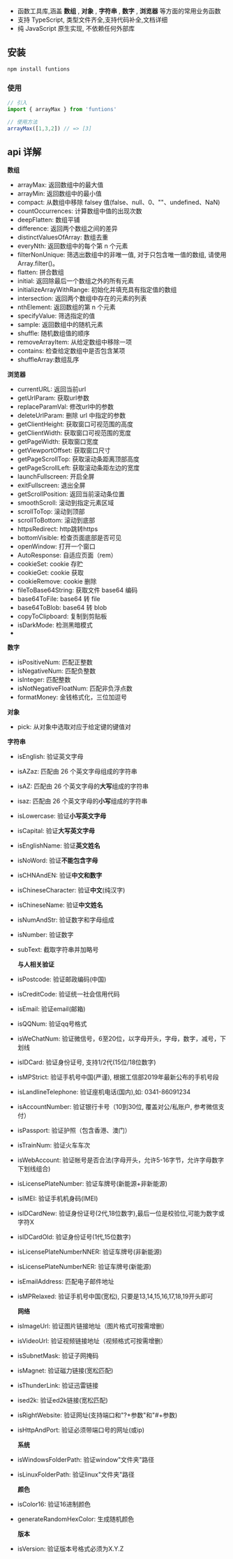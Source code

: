 - 函数工具库,涵盖 **数组** , **对象** , **字符串** , **数字** , **浏览器** 等方面的常用业务函数
- 支持 TypeScript, 类型文件齐全,支持代码补全,文档详细
- 纯 JavaScript 原生实现, 不依赖任何外部库
## 安装

```shell
npm install funtions 
```

### 使用

```javascript
// 引入
import { arrayMax } from 'funtions'

// 使用方法
arrayMax([1,3,2]) // => [3]
```

## api 详解

**数组**

- arrayMax: 返回数组中的最大值
- arrayMin: 返回数组中的最小值
- compact: 从数组中移除 falsey 值(false、null、0、""、undefined、NaN)
- countOccurrences: 计算数组中值的出现次数
- deepFlatten: 数组平铺
- difference: 返回两个数组之间的差异
- distinctValuesOfArray: 数组去重
- everyNth: 返回数组中的每个第 n 个元素
- filterNonUnique: 筛选出数组中的非唯一值, 对于只包含唯一值的数组, 请使用Array.filter()。
- flatten: 拼合数组
- initial: 返回除最后一个数组之外的所有元素
- initializeArrayWithRange: 初始化并填充具有指定值的数组
- intersection: 返回两个数组中存在的元素的列表
- nthElement: 返回数组的第 n 个元素
- specifyValue: 筛选指定的值
- sample: 返回数组中的随机元素
- shuffle: 随机数组值的顺序
- removeArrayItem: 从给定数组中移除一项
- contains: 检查给定数组中是否包含某项
- shuffleArray:数组乱序

**浏览器**

- currentURL: 返回当前url
- getUrlParam: 获取url参数
- replaceParamVal: 修改url中的参数
- deleteUrlParam: 删除 url 中指定的参数
- getClientHeight: 获取窗口可视范围的高度
- getClientWidth: 获取窗口可视范围的宽度
- getPageWidth: 获取窗口宽度
- getViewportOffset: 获取窗口尺寸
- getPageScrollTop: 获取滚动条距离顶部高度
- getPageScrollLeft: 获取滚动条距左边的宽度
- launchFullscreen: 开启全屏
- exitFullscreen: 退出全屏
- getScrollPosition: 返回当前滚动条位置
- smoothScroll: 滚动到指定元素区域
- scrollToTop: 滚动到顶部
- scrollToBottom: 滚动到底部
- httpsRedirect: http跳转https
- bottomVisible: 检查页面底部是否可见
- openWindow: 打开一个窗口
- AutoResponse: 自适应页面（rem）
- cookieSet: cookie 存贮
- cookieGet: cookie 获取
- cookieRemove: cookie 删除
- fileToBase64String: 获取文件 base64 编码
- base64ToFile: base64 转 file
- base64ToBlob: base64 转 blob
- copyToClipboard: 复制到剪贴板
- isDarkMode: 检测黑暗模式
- 

**数字**

- isPositiveNum: 匹配正整数
- isNegativeNum: 匹配负整数
- isInteger: 匹配整数
- isNotNegativeFloatNum: 匹配非负浮点数
- formatMoney: 金钱格式化，三位加逗号

**对象**

- pick: 从对象中选取对应于给定键的键值对

**字符串**

- isEnglish: 验证英文字母

- isAZaz: 匹配由 26 个英文字母组成的字符串

- isAZ: 匹配由 26 个英文字母的**大写**组成的字符串

- isaz:  匹配由 26 个英文字母的**小写**组成的字符串

- isLowercase: 验证**小写英文字母**

- isCapital: 验证**大写英文字母**

- isEnglishName: 验证**英文姓名**

- isNoWord: 验证**不能包含字母**

- isCHNAndEN: 验证**中文和数字**

- isChineseCharacter: 验证**中文**(纯汉字)

- isChineseName: 验证**中文姓名**

- isNumAndStr: 验证数字和字母组成

- isNumber: 验证数字

- subText: 截取字符串并加略号

  **与人相关验证**

- isPostcode: 验证邮政编码(中国)

- isCreditCode:  验证统一社会信用代码

- isEmail: 验证email(邮箱)

- isQQNum: 验证qq号格式

- isWeChatNum:  验证微信号，6至20位，以字母开头，字母，数字，减号，下划线

- isIDCard: 验证身份证号, 支持1/2代(15位/18位数字)

- isMPStrict: 验证手机号中国(严谨), 根据工信部2019年最新公布的手机号段

- isLandlineTelephone: 验证座机电话(国内),如: 0341-86091234

- isAccountNumber:  验证银行卡号（10到30位, 覆盖对公/私账户, 参考微信支付）

- isPassport: 验证护照（包含香港、澳门）

- isTrainNum: 验证火车车次

- isWebAccount: 验证帐号是否合法(字母开头，允许5-16字节，允许字母数字下划线组合)

- isLicensePlateNumber: 验证车牌号(新能源+非新能源)

- isIMEI:  验证手机机身码(IMEI)

- isIDCardNew:  验证身份证号(2代,18位数字),最后一位是校验位,可能为数字或字符X

- isIDCardOld: 验证身份证号(1代,15位数字)

- isLicensePlateNumberNNER: 验证车牌号(非新能源)

- isLicensePlateNumberNER: 验证车牌号(新能源)

- isEmailAddress: 匹配电子邮件地址

- isMPRelaxed: 验证手机号中国(宽松), 只要是13,14,15,16,17,18,19开头即可

  **网络**

- isImageUrl: 验证图片链接地址（图片格式可按需增删）

- isVideoUrl: 验证视频链接地址（视频格式可按需增删）

- isSubnetMask: 验证子网掩码

- isMagnet: 验证磁力链接(宽松匹配)

- isThunderLink: 验证迅雷链接

- ised2k: 验证ed2k链接(宽松匹配)

- isRightWebsite:  验证网址(支持端口和"?+参数"和"#+参数)

- isHttpAndPort:  验证必须带端口号的网址(或ip)

  **系统**

- isWindowsFolderPath: 验证window"文件夹"路径

- isLinuxFolderPath: 验证linux"文件夹"路径

  **颜色**

- isColor16: 验证16进制颜色

- generateRandomHexColor: 生成随机颜色

  **版本**

- isVersion: 验证版本号格式必须为X.Y.Z
